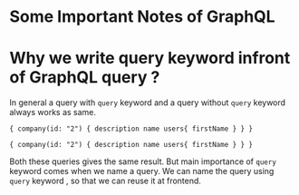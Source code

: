 # Some Important Notes of GraphQL

# Why we write query keyword infront of GraphQL query ?

In general a query with `query` keyword and a query without `query` keyword always works as same.

`{
  company(id: "2") {
    description
    name
    users{
      firstName
    }
  }
}`

`{
  company(id: "2") {
    description
    name
    users{
      firstName
    }
  }
}`

Both these queries gives the same result. But main importance of `query` keyword comes when we name a query. We can name the query using `query` keyword , so that we can reuse it at frontend.
